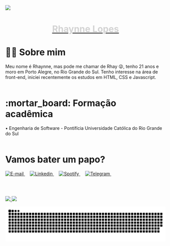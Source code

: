 ![](https://komarev.com/ghpvc/?username=rhaynnelopes&color=lightgrey&label=visitas)

<a href="https://www.linkedin.com/in/rhaynnelopes/"><h1 align="center"> <p style="color:lightgrey">Rhaynne Lopes </h1></a></p>


<h1> 🧙🏻 Sobre mim </h1>

Meu nome é Rhaynne, mas pode me chamar de Rhay 😜, tenho 21 anos e moro em Porto Alegre, no Rio Grande do Sul. Tenho interesse na área de front-end, iniciei recentemente os estudos em HTML, CSS e Javascript.
<br> <br/>


 <h1>:mortar_board: Formação acadêmica</h1>
  • Engenharia de Software - Pontifícia Universidade Católica do Rio Grande do Sul
  <br> <br/>
 

<h1> Vamos bater um papo? </h1> 

<table align='right'>


<a href="mailto:rhaynnelopes@hotmail.com">
    <img height='53' img alt="E-mail" src="https://i.postimg.cc/25VPH8BZ/aplicativo-de-caixa-de-entrada-de-correio-1.png">
  </a> &nbsp;&nbsp;&nbsp; 

<a href="https://www.linkedin.com/in/rhaynnelopes/">
    <img height='45' img alt="Linkedin" src="https://i.postimg.cc/xj49Yh9Y/linkedin.png">
  </a>  &nbsp;&nbsp;&nbsp;
  
<a href="https://open.spotify.com/user/12165267481?si=339d511c898e448c">
    <img height='45' img alt="Spotify" src="https://i.postimg.cc/3NcGF1Mp/spotify.png">
  </a>  &nbsp;&nbsp;&nbsp;
  
  <a href="https://t.me/rhaynnelopes">
    <img height='45' img alt="Telegram" src="https://i.postimg.cc/pVhD04Z4/telegrama.png">
  </a>  &nbsp;&nbsp;&nbsp;
  
<br> <br/>
  
   <div>
  <a href="https://github.com/RaquelSev">
  <img height="180em" src="https://github-readme-stats.vercel.app/api?username=rhaynnelopes&show_icons=true&theme=dark&include_all_commits=true&count_private=true"/>
  <img height="180em" src="https://github-readme-stats.vercel.app/api/top-langs/?username=rhaynnelopes&layout=compact&langs_count=7&theme=dark"/>
</div>


![Snake animation](https://github.com/rhaynnelopes/rhaynnelopes/blob/output/github-contribution-grid-snake.svg)


